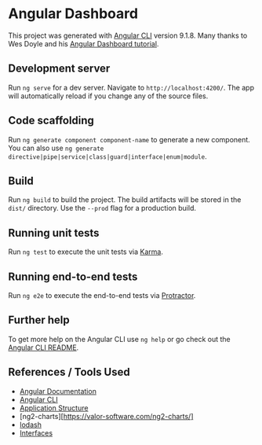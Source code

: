 # Angular Dashboard

This project was generated with [Angular CLI](https://github.com/angular/angular-cli) version 9.1.8. Many thanks to Wes Doyle and his [Angular Dashboard tutorial](https://www.youtube.com/watch?v=TA5ty7pEo5k&list=PL3_YUnRN3Uhh5vywsT75JbQsB8eBpwm1y&index=1).

## Development server

Run `ng serve` for a dev server. Navigate to `http://localhost:4200/`. The app will automatically reload if you change any of the source files.

## Code scaffolding

Run `ng generate component component-name` to generate a new component. You can also use `ng generate directive|pipe|service|class|guard|interface|enum|module`.

## Build

Run `ng build` to build the project. The build artifacts will be stored in the `dist/` directory. Use the `--prod` flag for a production build.

## Running unit tests

Run `ng test` to execute the unit tests via [Karma](https://karma-runner.github.io).

## Running end-to-end tests

Run `ng e2e` to execute the end-to-end tests via [Protractor](http://www.protractortest.org/).

## Further help

To get more help on the Angular CLI use `ng help` or go check out the [Angular CLI README](https://github.com/angular/angular-cli/blob/master/README.md).

## References / Tools Used
* [Angular Documentation](https://angular.io/)
* [Angular CLI](https://cli.angular.io/)
* [Application Structure](https://www.youtube.com/watch?v=yGBV2qvZnMM&list=PL3_YUnRN3Uhh5vywsT75JbQsB8eBpwm1y&index=2)
* [ng2-charts][https://valor-software.com/ng2-charts/]
* [lodash](https://lodash.com/)
* [Interfaces](https://www.youtube.com/watch?v=NeUrwZVi4IE)